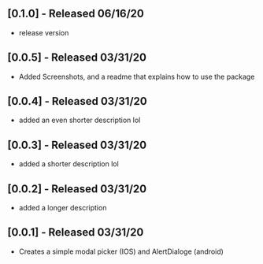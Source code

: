 ## [0.1.0] - Released 06/16/20

* release version


## [0.0.5] - Released 03/31/20

* Added Screenshots, and a readme that explains how to use the package

## [0.0.4] - Released 03/31/20

* added an even shorter description lol

## [0.0.3] - Released 03/31/20

* added a shorter description lol

## [0.0.2] - Released 03/31/20

* added a longer description

## [0.0.1] - Released 03/31/20

* Creates a simple modal picker (IOS) and AlertDialoge (android)







